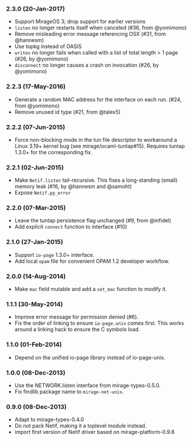### 2.3.0 (20-Jan-2017)

* Support MirageOS 3; drop support for earlier versions
* `listen` no longer restarts itself when canceled (#36, from @yomimono)
* Remove misleading error message referencing OSX (#31, from @hannesm)
* Use topkg instead of OASIS
* `writev` no longer fails when called with a list of total length > 1 page (#26, by @yomimono)
* `disconnect` no longer causes a crash on invocation (#26, by @yomimono)

### 2.2.3 (17-May-2016)

* Generate a random MAC address for the interface on each run. (#24, from @yomimono)
* Remove unused id type (#21, from @talex5)

### 2.2.2 (07-Jun-2015)

* Force non-blocking mode in the tun file descriptor to workaround
  a Linux 3.19+ kernel bug (see mirage/ocaml-tuntap#15).
  Requires tuntap 1.3.0+ for the corresponding fix.

### 2.2.1 (02-Jun-2015)

* Make `Netif.listen` tail-recursive. This fixes a long-standing (small)
  memory leak (#16, by @hannesm and @samoht)
* Expose `Netif.pp_error`

### 2.2.0 (07-Mar-2015)

* Leave the tuntap persistence flag unchanged (#9, from @infidel)
* Add explicit `connect` function to interface (#10)

### 2.1.0 (27-Jan-2015)

* Support `io-page` 1.3.0+ interface.
* Add local `opam` file for convenient OPAM 1.2 developer workflow.

### 2.0.0 (14-Aug-2014)

* Make `mac` field mutable and add a `set_mac` function to modify it.

### 1.1.1 (30-May-2014)

* Improve error message for permission denied (#6).
* Fix the order of linking to ensure `io-page.unix` comes first.
  This works around a linking hack to ensure the C symbols load.

### 1.1.0 (01-Feb-2014)

* Depend on the unified io-page library instead of io-page-unix.

### 1.0.0 (08-Dec-2013)

* Use the NETWORK.listen interface from mirage-types-0.5.0.
* Fix findlib package name to `mirage-net-unix`.

### 0.9.0 (08-Dec-2013)

* Adapt to mirage-types-0.4.0
* Do not pack Netif, making it a toplevel module instead.
* import first version of Netif driver based on mirage-platform-0.9.8

